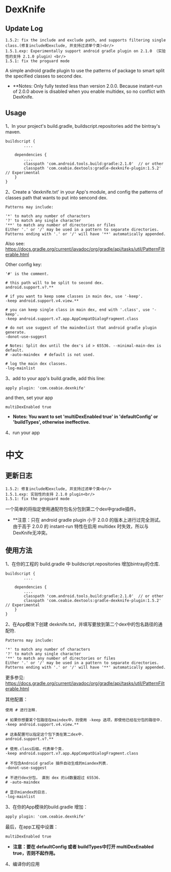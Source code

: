 # DexKnife

Update Log
--------
    1.5.2: fix the include and exclude path, and supports filtering single class.(修复include和exclude, 并支持过滤单个类)<br/>
    1.5.1.exp: Experimentally support android gradle plugin on 2.1.0 （实验性的支持 2.1.0 plugin）<br/>
    1.5.1: fix the proguard mode

A simple android gradle plugin to use the patterns of package to smart split the specified classes to second dex.<br/>

- **Notes: Only fully tested less than version 2.0.0.
          Because instant-run of 2.0.0 above is disabled when you enable multidex, so no conflict with DexKnife.

Usage
--------

1、In your project's build.gradle, buildscript.repositories add the bintray's maven.<br/>

    buildscript {
            ....

        dependencies {
            ....
            classpath 'com.android.tools.build:gradle:2.1.0'  // or other
            classpath 'com.ceabie.dextools:gradle-dexknife-plugin:1.5.2' // Experimental
        }
    }

2、Create a 'dexknife.txt' in your App's module, and config the patterns of classes path that wants to put into sencond dex.<br/>

    Patterns may include:

    '*' to match any number of characters
    '?' to match any single character
    '**' to match any number of directories or files
    Either '.' or '/' may be used in a pattern to separate directories.
    Patterns ending with '.' or '/' will have '**' automatically appended.

Also see: https://docs.gradle.org/current/javadoc/org/gradle/api/tasks/util/PatternFilterable.html

Other config key:

    '#' is the comment.

    # this path will to be split to second dex.
    android.support.v?.**

    # if you want to keep some classes in main dex, use '-keep'.
    -keep android.support.v4.view.**

    # you can keep single class in main dex, end with '.class', use '-keep'.
    -keep android.support.v7.app.AppCompatDialogFragment.class

    # do not use suggest of the maindexlist that android gradle plugin generate.
    -donot-use-suggest

    # Notes: Split dex until the dex's id > 65536. --minimal-main-dex is default.
    # -auto-maindex  # default is not used.

    # log the main dex classes.
    -log-mainlist

3、add to your app's build.gradle, add this line:<br/>

    apply plugin: 'com.ceabie.dexnkife'

and then, set your app

    multiDexEnabled true

   - **Notes: You want to set 'multiDexEnabled true' in 'defaultConfig' or 'buildTypes', otherwise ineffective.**

4、run your app


# 中文

更新日志
--------
    1.5.2: 修复include和exclude, 并支持过滤单个类<br/>
    1.5.1.exp: 实验性的支持 2.1.0 plugin<br/>
    1.5.1: fix the proguard mode

一个简单的将指定使用通配符包名分包到第二个dex中gradle插件。

- **注意：只在 android gradle plugin 小于 2.0.0 的版本上进行过完全测试。
          由于高于 2.0.0 的 instant-run 特性在启用 multidex 时失效，所以与DexKnife无冲突。

使用方法
--------

1、在你的工程的 build.gradle 中 buildscript.repositories 增加bintray的仓库.<br/>

    buildscript {
            ....

        dependencies {
            ....
            classpath 'com.android.tools.build:gradle:2.1.0'  // or other
            classpath 'com.ceabie.dextools:gradle-dexknife-plugin:1.5.2' // Experimental
        }
    }

2、在App模块下创建 dexknife.txt，并填写要放到第二个dex中的包名路径的通配符.

    Patterns may include:

    '*' to match any number of characters
    '?' to match any single character
    '**' to match any number of directories or files
    Either '.' or '/' may be used in a pattern to separate directories.
    Patterns ending with '.' or '/' will have '**' automatically appended.

更多参见: https://docs.gradle.org/current/javadoc/org/gradle/api/tasks/util/PatternFilterable.html

其他配置：

    使用 # 进行注释.

    # 如果你想要某个包路径在maindex中，则使用 -keep 选项，即使他已经在分包的路径中.
    -keep android.support.v4.view.**

    # 这条配置可以指定这个包下类在第二dex中.
    android.support.v?.**

    # 使用.class后缀，代表单个类.
    -keep android.support.v7.app.AppCompatDialogFragment.class

    # 不包含Android gradle 插件自动生成的miandex列表.
    -donot-use-suggest

    # 不进行dex分包， 直到 dex 的id数量超过 65536.
    # -auto-maindex

    # 显示miandex的日志.
    -log-mainlist


3、在你的App模块的build.gradle 增加：

    apply plugin: 'com.ceabie.dexnkife'

最后，在app工程中设置：

    multiDexEnabled true

   - **注意：要在 defaultConfig 或者 buildTypes中打开 multiDexEnabled true，否则不起作用。**

4、编译你的应用


